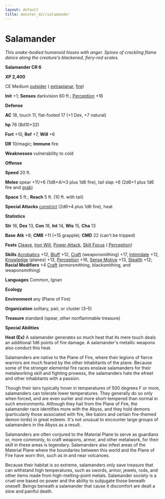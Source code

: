 ```yaml
---
layout: default
title: monster_dir/salamander
---
```

# Salamander

_This snake-bodied humanoid hisses with anger. Spines of crackling flame dance along the creature's blackened, fiery-red scales._

**Salamander CR 6**

**XP 2,400**

CE Medium [outsider](creatureTypes#_outsider) ( [extraplanar](creatureTypes#_extraplanar-subtype), [fire](creatureTypes#_fire-subtype))

**Init** +1; **Senses** darkvision 60 ft.; [Perception](../skill_dir/perception#_perception) +16

**Defense**

**AC** 18, touch 11, flat-footed 17 (+1 Dex, +7 natural)

**hp** 76 (8d10+32)

**Fort** +10, **Ref** +7, **Will** +6

**DR** 10/magic; **Immune** fire

**Weaknesses** vulnerability to cold

**Offense**

**Speed** 20 ft.

**Melee** spear +11/+6 (1d8+4/×3 plus 1d6 fire), tail slap +6 (2d6+1 plus 1d6 fire and [grab](universalMonsterRules#_grab))

**Space** 5 ft.; **Reach** 5 ft. (10 ft. with tail)

**Special Attacks** [constrict](universalMonsterRules#_constrict) (2d6+4 plus 1d6 fire), heat

**Statistics**

**Str** 16, **Dex** 13, **Con** 18, **Int** 14, **Wis** 15, **Cha** 13

**Base**  **Atk** +8; **CMB** +11 (+15 grapple); **CMD** 22 (can't be tripped)

**Feats** [Cleave](../feats#_cleave), [Iron Will](../feats#_iron-will), [Power Attack](../feats#_power-attack), [Skill Focus](../feats#_skill-focus) ( [Perception](../skill_dir/perception#_perception))

**Skills** [Acrobatics](../skill_dir/acrobatics#_acrobatics) +12, [Bluff](../skill_dir/bluff#_bluff) +12, [Craft](../skill_dir/craft#_craft) (weaponsmithing) +17, [Intimidate](../skill_dir/intimidate#_intimidate) +12, [Knowledge](../skill_dir/knowledge#_knowledge) (planes) +13, [Perception](../skill_dir/perception#_perception) +16, [Sense Motive](../skill_dir/senseMotive#_sense-motive) +13, [Stealth](../skill_dir/stealth#_stealth) +12; **Racial Modifiers** +4 [Craft](../skill_dir/craft#_craft) (armorsmithing, blacksmithing, and weaponsmithing)

**Languages** Common, Ignan

**Ecology**

**Environment** any (Plane of Fire)

**Organization** solitary, pair, or cluster (3–5)

**Treasure** standard (spear, other nonflammable treasure)

**Special Abilities**

**Heat (Ex)** A salamander generates so much heat that its mere touch deals an additional 1d6 points of fire damage. A salamander's metallic weapons also conduct this heat.

Salamanders are native to the Plane of Fire, where their legions of fierce warriors are much feared by the other inhabitants of the plane. Because some of the stronger elemental fire races enslave salamanders for their metalworking skill and fighting prowess, the salamanders hate the efreet and other inhabitants with a passion.

Though their lairs typically hover in temperatures of 500 degrees F or more, salamanders can tolerate lower temperatures. They generally do so only when forced, and are even surlier and more short-tempered than normal in such environments. Although they hail from the Plane of Fire, the salamander race identifies more with the Abyss, and they hold demons (particularly those associated with fire, like balors and certain fire-themed demon lords) in great esteem. It's not unusual to encounter large groups of salamanders in the Abyss as a result.

Salamanders are often conjured to the Material Plane to serve as guardians or, more commonly, to craft weapons, armor, and other metalwork, for their skill in these areas is legendary. Salamanders also infest areas of the Material Plane where the boundaries between this world and the Plane of Fire have worn thin, such as in and near volcanoes.

Because their habitat is so extreme, salamanders only save treasure that can withstand high temperatures, such as swords, armor, jewels, rods, and other items made from high-melting-point metals. Salamander society is a cruel one based on power and the ability to subjugate those beneath oneself. Beings beneath a salamander that cause it discomfort are dealt a slow and painful death.

